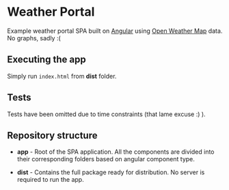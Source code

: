 # Weather Portal

Example weather portal SPA built on [Angular](https://angularjs.org/) using [Open Weather Map](https://openweathermap.org/) data. No graphs, sadly :(

## Executing the app

Simply run `index.html` from **dist** folder.

## Tests

Tests have been omitted due to time constraints (that lame excuse :) ).

## Repository structure

- **app** - Root of the SPA application. All the components are divided into their corresponding folders based on angular component type.

- **dist** - Contains the full package ready for distribution. No server is required to run the app.